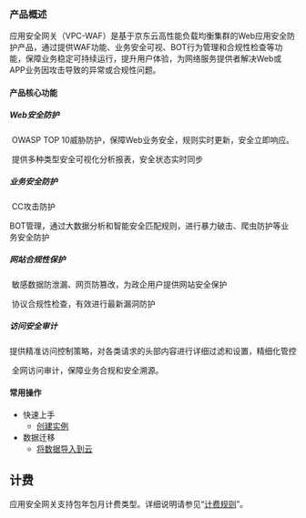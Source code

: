 ### 产品概述 

​	应用安全网关（VPC-WAF）是基于京东云高性能负载均衡集群的Web应用安全防护产品，通过提供WAF功能、业务安全可视、BOT行为管理和合规性检查等功能，保障业务稳定可持续运行，提升用户体验，为网络服务提供者解决Web或APP业务因攻击导致的异常或合规性问题。

#### 产品核心功能

##### **Web安全防护**

​        OWASP TOP 10威胁防护，保障Web业务安全，规则实时更新，安全立即响应。

​        提供多种类型安全可视化分析报表，安全状态实时同步

##### 业务安全防护

​        CC攻击防护

​        BOT管理，通过大数据分析和智能安全匹配规则，进行暴力破击、爬虫防护等业务安全防护

##### 网站合规性保护

​        敏感数据防泄漏、网页防篡改，为政企用户提供网站安全保护

​        协议合规性检查，有效进行最新漏洞防护

#####  访问安全审计

​        提供精准访问控制策略，对各类请求的头部内容进行详细过滤和设置，精细化管控

​        全网访问审计，保障业务合规和安全溯源。

#### 常用操作

- 快速上手
  - [创建实例](../Getting-Started/Create-Instance.md)
- 数据迁移
  - [将数据导入到云](../Getting-Started/Import-Data.md)

## 计费

应用安全网关支持包年包月计费类型。详细说明请参见“[计费规则](../Pricing/Billing-Rules.md)”。

 
